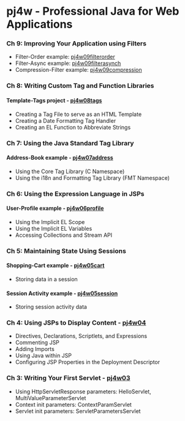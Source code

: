 pj4w - Professional Java for Web Applications
=============================================

### Ch 9: Improving Your Application using Filters
* Filter-Order example: [pj4w09filterorder](pj4w09filterorder)
* Filter-Async example: [pj4w09filterasynch](pj4w09filterasynch)
* Compression-Filter example: [pj4w09compression](pj4w09compression)

### Ch 8: Writing Custom Tag and Function Libraries

#### Template-Tags project - [pj4w08tags](pj4w08tags)
* Creating a Tag File to serve as an HTML Template
* Creating a Date Formatting Tag Handler
* Creating an EL Function to Abbreviate Strings

### Ch 7: Using the Java Standard Tag Library

#### Address-Book example - [pj4w07address](pj4w07address)
* Using the Core Tag Library (C Namespace)
* Using the i18n and Formatting Tag Library (FMT Namespace)

### Ch 6: Using the Expression Language in JSPs

#### User-Profile example - [pj4w06profile](pj4w06profile)
* Using the Implicit EL Scope
* Using the Implicit EL Variables
* Accessing Collections and Stream API

### Ch 5: Maintaining State Using Sessions

#### Shopping-Cart example - [pj4w05cart](pj4w05cart)
* Storing data in a session

#### Session Activity example - [pj4w05session](pj4w05session)
* Storing session activity data


### Ch 4: Using JSPs to Display Content - [pj4w04](pj4w04)
* Directives, Declarations, Scriptlets, and Expressions
* Commenting JSP
* Adding Imports
* Using Java within JSP
* Configuring JSP Properties in the Deployment Descriptor


### Ch 3: Writing Your First Servlet - [pj4w03](pj4w03)
* Using HttpServletResponse parameters: HelloServlet, MultiValueParameterServlet
* Context init parameters: ContextParamServlet
* Servlet init parameters: ServletParametersServlet 
